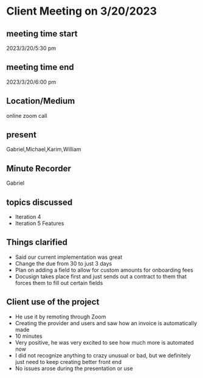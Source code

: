 # Client Meeting on 3/20/2023
## meeting time start
2023/3/20/5:30 pm
## meeting time end
2023/3/20/6:00 pm
## Location/Medium
online zoom call
## present
Gabriel,Michael,Karim,William
## Minute Recorder
Gabriel
## topics discussed
* Iteration 4
* Iteration 5 Features
## Things clarified
* Said our current implementation was great
* Change the due from 30 to just 3 days
* Plan on adding a field to allow for custom amounts for onboarding fees
* Docusign takes place first and just sends out a contract to them that forces them to fill out certain fields
## Client use of the project
* He use it by remoting through Zoom
* Creating the provider and users and saw how an invoice is automatically made
* 10 minutes
* Very positive, he was very excited to see how much more is automated now
* I did not recognize anything to crazy unusual or bad, but we definitely just need to keep creating better front end
* No issues arose during the presentation or use
